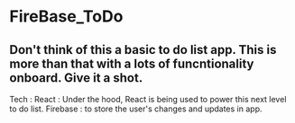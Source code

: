 # FireBase_ToDo
## Don't think of this a basic to do list app. This is more than that with a lots of funcntionality onboard. Give it a shot.

Tech : 
React : Under the hood, React is being used to power this next level to do list.
Firebase : to store the user's changes and updates in app.

